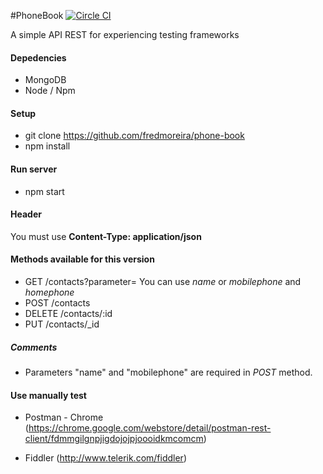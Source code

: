 #PhoneBook [![Circle CI](https://circleci.com/gh/fredmoreira/phone-book.svg?style=shield)](https://circleci.com/gh/fredmoreira/phone-book)

A simple API REST for experiencing testing frameworks

#### Depedencies

* MongoDB
* Node / Npm

#### Setup
* git clone https://github.com/fredmoreira/phone-book
* npm install

#### Run server

* npm start

#### Header

You must use **Content-Type: application/json**

#### Methods available for this version

* GET	  /contacts?parameter=    You can use *name* or *mobilephone* and *homephone*
* POST 	  /contacts 		 
* DELETE  /contacts/:id
* PUT 	  /contacts/_id

##### Comments
* Parameters "name" and "mobilephone" are required in *POST* method.

#### Use manually test

* Postman - Chrome (https://chrome.google.com/webstore/detail/postman-rest-client/fdmmgilgnpjigdojojpjoooidkmcomcm)

* Fiddler (http://www.telerik.com/fiddler)
